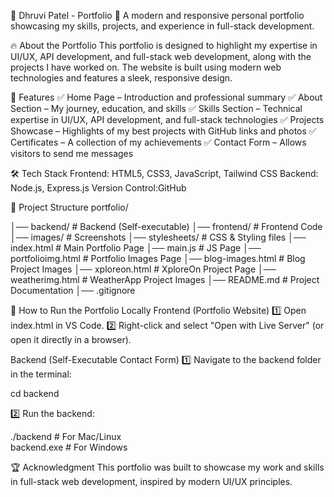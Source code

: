 🌟 Dhruvi Patel - Portfolio
🚀 A modern and responsive personal portfolio showcasing my skills, projects, and experience in full-stack development.

🔥 About the Portfolio
This portfolio is designed to highlight my expertise in UI/UX, API development, and full-stack web development, along with the projects I have worked on. The website is built using modern web technologies and features a sleek, responsive design.

🎯 Features
✅ Home Page – Introduction and professional summary
✅ About Section – My journey, education, and skills
✅ Skills Section – Technical expertise in UI/UX, API development, and full-stack technologies
✅ Projects Showcase – Highlights of my best projects with GitHub links and photos
✅ Certificates – A collection of my achievements
✅ Contact Form – Allows visitors to send me messages

🛠 Tech Stack
Frontend: HTML5, CSS3, JavaScript, Tailwind CSS
Backend: Node.js, Express.js
Version Control:GitHub

📂 Project Structure
portfolio/

│── backend/ # Backend (Self-executable)
│── frontend/ # Frontend Code
│── images/ # Screenshots
│── stylesheets/ # CSS & Styling files
│── index.html # Main Portfolio Page
│── main.js # JS Page
│── portfolioimg.html # Portfolio Images Page
│── blog-images.html # Blog Project Images
│── xploreon.html # XploreOn Project Page
│── weatherimg.html # WeatherApp Project Images
│── README.md # Project Documentation
│── .gitignore

🚀 How to Run the Portfolio Locally
Frontend (Portfolio Website)
1️⃣ Open index.html in VS Code.
2️⃣ Right-click and select "Open with Live Server" (or open it directly in a browser).

Backend (Self-Executable Contact Form)
1️⃣ Navigate to the backend folder in the terminal:

cd backend

2️⃣ Run the backend:

./backend # For Mac/Linux  
backend.exe # For Windows

🏆 Acknowledgment
This portfolio was built to showcase my work and skills in full-stack web development, inspired by modern UI/UX principles.
